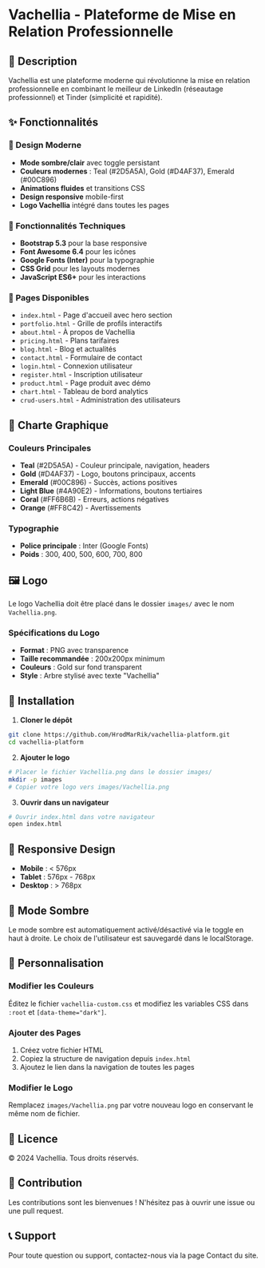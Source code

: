 # Vachellia - Plateforme de Mise en Relation Professionnelle

## 🚀 Description
Vachellia est une plateforme moderne qui révolutionne la mise en relation professionnelle en combinant le meilleur de LinkedIn (réseautage professionnel) et Tinder (simplicité et rapidité).

## ✨ Fonctionnalités

### 🎨 Design Moderne
- **Mode sombre/clair** avec toggle persistant
- **Couleurs modernes** : Teal (#2D5A5A), Gold (#D4AF37), Emerald (#00C896)
- **Animations fluides** et transitions CSS
- **Design responsive** mobile-first
- **Logo Vachellia** intégré dans toutes les pages

### 🔧 Fonctionnalités Techniques
- **Bootstrap 5.3** pour la base responsive
- **Font Awesome 6.4** pour les icônes
- **Google Fonts (Inter)** pour la typographie
- **CSS Grid** pour les layouts modernes
- **JavaScript ES6+** pour les interactions

### 📱 Pages Disponibles
- `index.html` - Page d'accueil avec hero section
- `portfolio.html` - Grille de profils interactifs
- `about.html` - À propos de Vachellia
- `pricing.html` - Plans tarifaires
- `blog.html` - Blog et actualités
- `contact.html` - Formulaire de contact
- `login.html` - Connexion utilisateur
- `register.html` - Inscription utilisateur
- `product.html` - Page produit avec démo
- `chart.html` - Tableau de bord analytics
- `crud-users.html` - Administration des utilisateurs

## 🎨 Charte Graphique

### Couleurs Principales
- **Teal** (#2D5A5A) - Couleur principale, navigation, headers
- **Gold** (#D4AF37) - Logo, boutons principaux, accents
- **Emerald** (#00C896) - Succès, actions positives
- **Light Blue** (#4A90E2) - Informations, boutons tertiaires
- **Coral** (#FF6B6B) - Erreurs, actions négatives
- **Orange** (#FF8C42) - Avertissements

### Typographie
- **Police principale** : Inter (Google Fonts)
- **Poids** : 300, 400, 500, 600, 700, 800

## 🖼️ Logo
Le logo Vachellia doit être placé dans le dossier `images/` avec le nom `Vachellia.png`.

### Spécifications du Logo
- **Format** : PNG avec transparence
- **Taille recommandée** : 200x200px minimum
- **Couleurs** : Gold sur fond transparent
- **Style** : Arbre stylisé avec texte "Vachellia"

## 🚀 Installation

1. **Cloner le dépôt**
```bash
git clone https://github.com/HrodMarRik/vachellia-platform.git
cd vachellia-platform
```

2. **Ajouter le logo**
```bash
# Placer le fichier Vachellia.png dans le dossier images/
mkdir -p images
# Copier votre logo vers images/Vachellia.png
```

3. **Ouvrir dans un navigateur**
```bash
# Ouvrir index.html dans votre navigateur
open index.html
```

## 📱 Responsive Design
- **Mobile** : < 576px
- **Tablet** : 576px - 768px
- **Desktop** : > 768px

## 🌙 Mode Sombre
Le mode sombre est automatiquement activé/désactivé via le toggle en haut à droite. Le choix de l'utilisateur est sauvegardé dans le localStorage.

## 🔧 Personnalisation

### Modifier les Couleurs
Éditez le fichier `vachellia-custom.css` et modifiez les variables CSS dans `:root` et `[data-theme="dark"]`.

### Ajouter des Pages
1. Créez votre fichier HTML
2. Copiez la structure de navigation depuis `index.html`
3. Ajoutez le lien dans la navigation de toutes les pages

### Modifier le Logo
Remplacez `images/Vachellia.png` par votre nouveau logo en conservant le même nom de fichier.

## 📄 Licence
© 2024 Vachellia. Tous droits réservés.

## 🤝 Contribution
Les contributions sont les bienvenues ! N'hésitez pas à ouvrir une issue ou une pull request.

## 📞 Support
Pour toute question ou support, contactez-nous via la page Contact du site.
